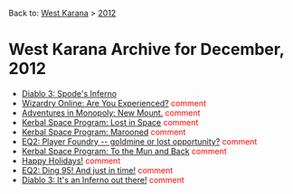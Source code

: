 Back to: [West Karana](/posts/westkarana.md) > [2012](/posts/2012/westkarana.md)
# West Karana Archive for December, 2012

* [Diablo 3: Spode's Inferno](10480.md) <span style="color:red;"></span>
* [Wizardry Online: Are You Experienced?](10484.md) <span style="color:red;">comment</span>
* [Adventures in Monopoly: New Mount.](10492.md) <span style="color:red;">comment</span>
* [Kerbal Space Program: Lost in Space](10496.md) <span style="color:red;">comment</span>
* [Kerbal Space Program: Marooned](10506.md) <span style="color:red;">comment</span>
* [EQ2: Player Foundry -- goldmine or lost opportunity?](10515.md) <span style="color:red;">comment</span>
* [Kerbal Space Program: To the Mun and Back](10522.md) <span style="color:red;">comment</span>
* [Happy Holidays!](10530.md) <span style="color:red;">comment</span>
* [EQ2: Ding 95! And just in time!](10534.md) <span style="color:red;">comment</span>
* [Diablo 3: It's an Inferno out there!](10543.md) <span style="color:red;">comment</span>
